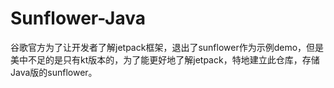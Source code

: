# Sunflower-Java
谷歌官方为了让开发者了解jetpack框架，退出了sunflower作为示例demo，但是美中不足的是只有kt版本的，为了能更好地了解jetpack，特地建立此仓库，存储Java版的sunflower。
